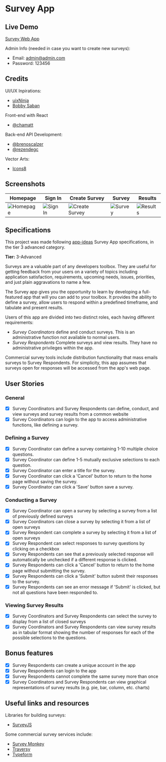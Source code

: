 # Survey App

## Live Demo

[Survey Web App](https://chamatt.github.io/survey-web-app/)

Admin Info (needed in case you want to create new surveys):
- Email: admin@admin.com
- Password: 123456

## Credits

UI/UX Inpirations:
- [uixNinja](https://dribbble.com/shots/8024190-Mobile-Application-Design)
- [Bobby Saban](https://dribbble.com/shots/5440714-Concept-Survey-Builder)

Front-end with React
- [@chamatt](https://github.com/chamatt) 

Back-end API Development: 
- [@brenoscalzer](https://github.com/brenoscalzer) 
- [@rezendegc](https://github.com/rezendegc)

Vector Arts:
- [Icons8](https://icons8.com.br/ouch)

## Screenshots

|Homepage|Sign In|Create Survey|Survey|Results|
|--------|-------|-------------|------|-------|
|![Homepage](https://i.imgur.com/pxle2ou.png)|![Sign In](https://i.imgur.com/3nF77Ia.png)|![Create Survey](https://i.imgur.com/l8q5GQp.png)|![Survey](https://i.imgur.com/e8I5ZZL.png)|![Results](https://i.imgur.com/5FcQ2mH.png)|


## Specifications

This project was made following [app-ideas](https://github.com/florinpop17/app-ideas) Survey App specifications, in the tier 3 advanced category.

**Tier:** 3-Advanced

Surveys are a valuable part of any developers toolbox. They are useful for
getting feedback from your users on a variety of topics including application
satisfaction, requirements, upcoming needs, issues, priorities, and just plain
aggravations to name a few.

The Survey app gives you the opportunity to learn by developing a full-featured
app that will you can add to your toolbox. It provides the ability to define a
survey, allow users to respond within a predefined timeframe, and tabulate
and present results.

Users of this app are divided into two distinct roles, each having different
requirements:

- _Survey Coordinators_ define and conduct surveys. This is an administrative
  function not available to normal users.
- _Survey Respondents_ Complete surveys and view results. They have no
  administrative privileges within the app.

Commercial survey tools include distribution functionality that mass emails
surveys to Survey Respondents. For simplicity, this app assumes that surveys
open for responses will be accessed from the app's web page.

## User Stories

### General

- [x] Survey Coordinators and Survey Respondents can define, conduct, and
      view surveys and survey results from a common website
- [x] Survey Coordinators can login to the app to access administrative
      functions, like defining a survey.

### Defining a Survey

- [x] Survey Coordinator can define a survey containing 1-10 multiple choice
      questions.
- [x] Survey Coordinator can define 1-5 mutually exclusive selections to each
      question.
- [x] Survey Coordinator can enter a title for the survey.
- [x] Survey Coordinator can click a 'Cancel' button to return to the home
      page without saving the survey.
- [x] Survey Coordinator can click a 'Save' button save a survey.

### Conducting a Survey

- [x] Survey Coordinator can open a survey by selecting a survey from a
      list of previously defined surveys
- [x] Survey Coordinators can close a survey by selecting it from a list of
      open surveys
- [x] Survey Respondent can complete a survey by selecting it from a list of
      open surveys
- [x] Survey Respondent can select responses to survey questions by clicking
      on a checkbox
- [x] Survey Respondents can see that a previously selected response will
      automatically be unchecked if a different response is clicked.
- [x] Survey Respondents can click a 'Cancel' button to return to the home
      page without submitting the survey.
- [x] Survey Respondents can click a 'Submit' button submit their responses
      to the survey.
- [x] Survey Respondents can see an error message if 'Submit' is clicked,
      but not all questions have been responded to.

### Viewing Survey Results

- [x] Survey Coordinators and Survey Respondents can select the survey to
      display from a list of closed surveys
- [x] Survey Coordinators and Survey Respondents can view survey results as
      in tabular format showing the number of responses for each of the possible
      selections to the questions.

## Bonus features

- [x] Survey Respondents can create a unique account in the app
- [x] Survey Respondents can login to the app
- [x] Survey Respondents cannot complete the same survey more than once
- [x] Survey Coordinators and Survey Respondents can view graphical
      representations of survey results (e.g. pie, bar, column, etc. charts)

## Useful links and resources

Libraries for building surveys:

- [SurveyJS](https://surveyjs.io/Overview/Library/)

Some commercial survey services include:

- [Survey Monkey](https://www.surveymonkey.com/)
- [Traversy](https://youtu.be/SSDED3XKz-0)
- [Typeform](https://www.typeform.com/)


